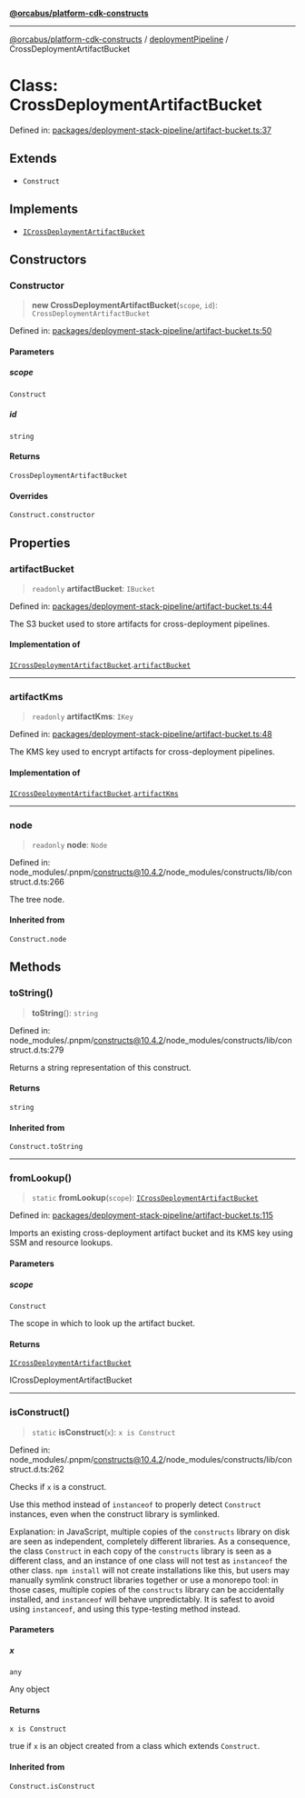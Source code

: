 [**@orcabus/platform-cdk-constructs**](../../../../README.md)

***

[@orcabus/platform-cdk-constructs](../../../../README.md) / [deploymentPipeline](../README.md) / CrossDeploymentArtifactBucket

# Class: CrossDeploymentArtifactBucket

Defined in: [packages/deployment-stack-pipeline/artifact-bucket.ts:37](https://github.com/OrcaBus/platform-cdk-constructs/blob/main/packages/deployment-stack-pipeline/artifact-bucket.ts#L37)

## Extends

- `Construct`

## Implements

- [`ICrossDeploymentArtifactBucket`](../interfaces/ICrossDeploymentArtifactBucket.md)

## Constructors

### Constructor

> **new CrossDeploymentArtifactBucket**(`scope`, `id`): `CrossDeploymentArtifactBucket`

Defined in: [packages/deployment-stack-pipeline/artifact-bucket.ts:50](https://github.com/OrcaBus/platform-cdk-constructs/blob/main/packages/deployment-stack-pipeline/artifact-bucket.ts#L50)

#### Parameters

##### scope

`Construct`

##### id

`string`

#### Returns

`CrossDeploymentArtifactBucket`

#### Overrides

`Construct.constructor`

## Properties

### artifactBucket

> `readonly` **artifactBucket**: `IBucket`

Defined in: [packages/deployment-stack-pipeline/artifact-bucket.ts:44](https://github.com/OrcaBus/platform-cdk-constructs/blob/main/packages/deployment-stack-pipeline/artifact-bucket.ts#L44)

The S3 bucket used to store artifacts for cross-deployment pipelines.

#### Implementation of

[`ICrossDeploymentArtifactBucket`](../interfaces/ICrossDeploymentArtifactBucket.md).[`artifactBucket`](../interfaces/ICrossDeploymentArtifactBucket.md#artifactbucket)

***

### artifactKms

> `readonly` **artifactKms**: `IKey`

Defined in: [packages/deployment-stack-pipeline/artifact-bucket.ts:48](https://github.com/OrcaBus/platform-cdk-constructs/blob/main/packages/deployment-stack-pipeline/artifact-bucket.ts#L48)

The KMS key used to encrypt artifacts for cross-deployment pipelines.

#### Implementation of

[`ICrossDeploymentArtifactBucket`](../interfaces/ICrossDeploymentArtifactBucket.md).[`artifactKms`](../interfaces/ICrossDeploymentArtifactBucket.md#artifactkms)

***

### node

> `readonly` **node**: `Node`

Defined in: node\_modules/.pnpm/constructs@10.4.2/node\_modules/constructs/lib/construct.d.ts:266

The tree node.

#### Inherited from

`Construct.node`

## Methods

### toString()

> **toString**(): `string`

Defined in: node\_modules/.pnpm/constructs@10.4.2/node\_modules/constructs/lib/construct.d.ts:279

Returns a string representation of this construct.

#### Returns

`string`

#### Inherited from

`Construct.toString`

***

### fromLookup()

> `static` **fromLookup**(`scope`): [`ICrossDeploymentArtifactBucket`](../interfaces/ICrossDeploymentArtifactBucket.md)

Defined in: [packages/deployment-stack-pipeline/artifact-bucket.ts:115](https://github.com/OrcaBus/platform-cdk-constructs/blob/main/packages/deployment-stack-pipeline/artifact-bucket.ts#L115)

Imports an existing cross-deployment artifact bucket and its KMS key
using SSM and resource lookups.

#### Parameters

##### scope

`Construct`

The scope in which to look up the artifact bucket.

#### Returns

[`ICrossDeploymentArtifactBucket`](../interfaces/ICrossDeploymentArtifactBucket.md)

ICrossDeploymentArtifactBucket

***

### isConstruct()

> `static` **isConstruct**(`x`): `x is Construct`

Defined in: node\_modules/.pnpm/constructs@10.4.2/node\_modules/constructs/lib/construct.d.ts:262

Checks if `x` is a construct.

Use this method instead of `instanceof` to properly detect `Construct`
instances, even when the construct library is symlinked.

Explanation: in JavaScript, multiple copies of the `constructs` library on
disk are seen as independent, completely different libraries. As a
consequence, the class `Construct` in each copy of the `constructs` library
is seen as a different class, and an instance of one class will not test as
`instanceof` the other class. `npm install` will not create installations
like this, but users may manually symlink construct libraries together or
use a monorepo tool: in those cases, multiple copies of the `constructs`
library can be accidentally installed, and `instanceof` will behave
unpredictably. It is safest to avoid using `instanceof`, and using
this type-testing method instead.

#### Parameters

##### x

`any`

Any object

#### Returns

`x is Construct`

true if `x` is an object created from a class which extends `Construct`.

#### Inherited from

`Construct.isConstruct`
